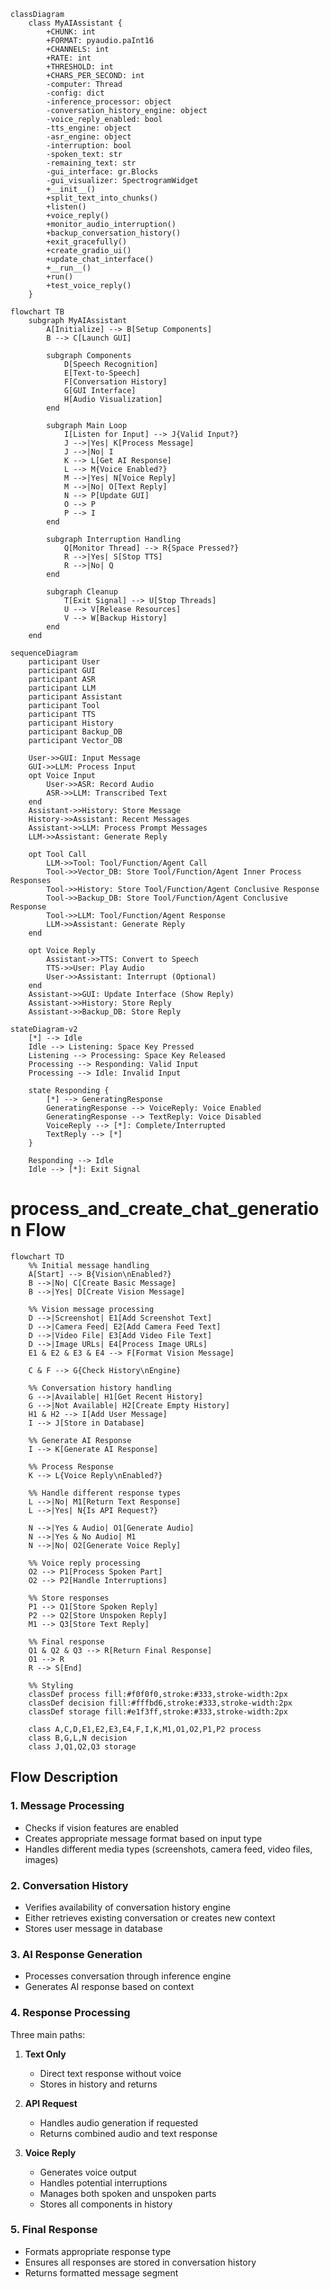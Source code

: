 ```mermaid
classDiagram
    class MyAIAssistant {
        +CHUNK: int
        +FORMAT: pyaudio.paInt16
        +CHANNELS: int
        +RATE: int
        +THRESHOLD: int
        +CHARS_PER_SECOND: int
        -computer: Thread
        -config: dict
        -inference_processor: object
        -conversation_history_engine: object
        -voice_reply_enabled: bool
        -tts_engine: object
        -asr_engine: object
        -interruption: bool
        -spoken_text: str
        -remaining_text: str
        -gui_interface: gr.Blocks
        -gui_visualizer: SpectrogramWidget
        +__init__()
        +split_text_into_chunks()
        +listen()
        +voice_reply()
        +monitor_audio_interruption()
        +backup_conversation_history()
        +exit_gracefully()
        +create_gradio_ui()
        +update_chat_interface()
        +__run__()
        +run()
        +test_voice_reply()
    }

```


```mermaid
flowchart TB
    subgraph MyAIAssistant
        A[Initialize] --> B[Setup Components]
        B --> C[Launch GUI]
        
        subgraph Components
            D[Speech Recognition]
            E[Text-to-Speech]
            F[Conversation History]
            G[GUI Interface]
            H[Audio Visualization]
        end
        
        subgraph Main Loop
            I[Listen for Input] --> J{Valid Input?}
            J -->|Yes| K[Process Message]
            J -->|No| I
            K --> L[Get AI Response]
            L --> M{Voice Enabled?}
            M -->|Yes| N[Voice Reply]
            M -->|No| O[Text Reply]
            N --> P[Update GUI]
            O --> P
            P --> I
        end
        
        subgraph Interruption Handling
            Q[Monitor Thread] --> R{Space Pressed?}
            R -->|Yes| S[Stop TTS]
            R -->|No| Q
        end
        
        subgraph Cleanup
            T[Exit Signal] --> U[Stop Threads]
            U --> V[Release Resources]
            V --> W[Backup History]
        end
    end
```

```mermaid
sequenceDiagram
    participant User
    participant GUI
    participant ASR
    participant LLM
    participant Assistant
    participant Tool
    participant TTS
    participant History
    participant Backup_DB
    participant Vector_DB

    User->>GUI: Input Message
    GUI->>LLM: Process Input
    opt Voice Input
        User->>ASR: Record Audio
        ASR->>LLM: Transcribed Text
    end
    Assistant->>History: Store Message
    History->>Assistant: Recent Messages
    Assistant->>LLM: Process Prompt Messages
    LLM->>Assistant: Generate Reply

    opt Tool Call
        LLM->>Tool: Tool/Function/Agent Call
        Tool->>Vector_DB: Store Tool/Function/Agent Inner Process Responses
        Tool->>History: Store Tool/Function/Agent Conclusive Response
        Tool->>Backup_DB: Store Tool/Function/Agent Conclusive Response
        Tool->>LLM: Tool/Function/Agent Response
        LLM->>Assistant: Generate Reply
    end
    
    opt Voice Reply
        Assistant->>TTS: Convert to Speech
        TTS->>User: Play Audio
        User->>Assistant: Interrupt (Optional)
    end
    Assistant->>GUI: Update Interface (Show Reply)
    Assistant->>History: Store Reply
    Assistant->>Backup_DB: Store Reply
```

```mermaid
stateDiagram-v2
    [*] --> Idle
    Idle --> Listening: Space Key Pressed
    Listening --> Processing: Space Key Released
    Processing --> Responding: Valid Input
    Processing --> Idle: Invalid Input
    
    state Responding {
        [*] --> GeneratingResponse
        GeneratingResponse --> VoiceReply: Voice Enabled
        GeneratingResponse --> TextReply: Voice Disabled
        VoiceReply --> [*]: Complete/Interrupted
        TextReply --> [*]
    }
    
    Responding --> Idle
    Idle --> [*]: Exit Signal
```



# process_and_create_chat_generation Flow

```mermaid
flowchart TD
    %% Initial message handling
    A[Start] --> B{Vision\nEnabled?}
    B -->|No| C[Create Basic Message]
    B -->|Yes| D[Create Vision Message]
    
    %% Vision message processing
    D -->|Screenshot| E1[Add Screenshot Text]
    D -->|Camera Feed| E2[Add Camera Feed Text]
    D -->|Video File| E3[Add Video File Text]
    D -->|Image URLs| E4[Process Image URLs]
    E1 & E2 & E3 & E4 --> F[Format Vision Message]
    
    C & F --> G{Check History\nEngine}
    
    %% Conversation history handling
    G -->|Available| H1[Get Recent History]
    G -->|Not Available| H2[Create Empty History]
    H1 & H2 --> I[Add User Message]
    I --> J[Store in Database]
    
    %% Generate AI Response
    I --> K[Generate AI Response]
    
    %% Process Response
    K --> L{Voice Reply\nEnabled?}
    
    %% Handle different response types
    L -->|No| M1[Return Text Response]
    L -->|Yes| N{Is API Request?}
    
    N -->|Yes & Audio| O1[Generate Audio]
    N -->|Yes & No Audio| M1
    N -->|No| O2[Generate Voice Reply]
    
    %% Voice reply processing
    O2 --> P1[Process Spoken Part]
    O2 --> P2[Handle Interruptions]
    
    %% Store responses
    P1 --> Q1[Store Spoken Reply]
    P2 --> Q2[Store Unspoken Reply]
    M1 --> Q3[Store Text Reply]
    
    %% Final response
    Q1 & Q2 & Q3 --> R[Return Final Response]
    O1 --> R
    R --> S[End]

    %% Styling
    classDef process fill:#f0f0f0,stroke:#333,stroke-width:2px
    classDef decision fill:#fffbd6,stroke:#333,stroke-width:2px
    classDef storage fill:#e1f3ff,stroke:#333,stroke-width:2px
    
    class A,C,D,E1,E2,E3,E4,F,I,K,M1,O1,O2,P1,P2 process
    class B,G,L,N decision
    class J,Q1,Q2,Q3 storage
```

## Flow Description

### 1. Message Processing
- Checks if vision features are enabled
- Creates appropriate message format based on input type
- Handles different media types (screenshots, camera feed, video files, images)

### 2. Conversation History
- Verifies availability of conversation history engine
- Either retrieves existing conversation or creates new context
- Stores user message in database

### 3. AI Response Generation
- Processes conversation through inference engine
- Generates AI response based on context

### 4. Response Processing
Three main paths:
1. **Text Only**
   - Direct text response without voice
   - Stores in history and returns

2. **API Request**
   - Handles audio generation if requested
   - Returns combined audio and text response

3. **Voice Reply**
   - Generates voice output
   - Handles potential interruptions
   - Manages both spoken and unspoken parts
   - Stores all components in history

### 5. Final Response
- Formats appropriate response type
- Ensures all responses are stored in conversation history
- Returns formatted message segment